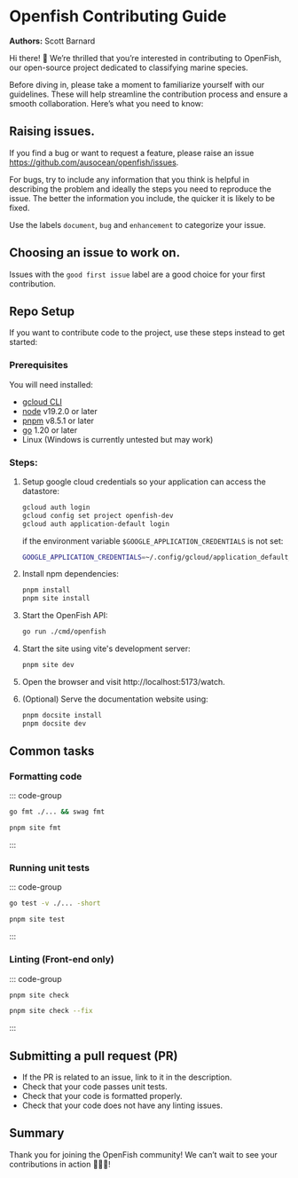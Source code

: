 # Openfish Contributing Guide
**Authors:** Scott Barnard

Hi there! 👋 We’re thrilled that you’re interested in contributing to OpenFish, our open-source project dedicated to classifying marine species.

Before diving in, please take a moment to familiarize yourself with our guidelines. These will help streamline the contribution process and ensure a smooth collaboration. Here’s what you need to know:

## Raising issues.
If you find a bug or want to request a feature, please raise an issue https://github.com/ausocean/openfish/issues.

For bugs, try to include any information that you think is helpful in describing the problem and ideally the steps you need to reproduce the issue. The better the information you include, the quicker it is likely to be fixed.

Use the labels `document`, `bug` and `enhancement` to categorize your issue.

## Choosing an issue to work on.
Issues with the `good first issue` label are a good choice for your first contribution.

## Repo Setup
If you want to contribute code to the project, use these steps instead to get started:

### Prerequisites
You will need installed:
- [gcloud CLI](https://cloud.google.com/sdk/docs/install)
- [node](https://nodejs.org/en) v19.2.0 or later
- [pnpm](https://pnpm.io/) v8.5.1 or later
- [go](https://go.dev/) 1.20 or later
- Linux (Windows is currently untested but may work)

### Steps:
1) Setup google cloud credentials so your application can access the datastore:
   ```bash
   gcloud auth login
   gcloud config set project openfish-dev
   gcloud auth application-default login
   ```
   if the environment variable `$GOOGLE_APPLICATION_CREDENTIALS` is not set:
   ```bash
   GOOGLE_APPLICATION_CREDENTIALS=~/.config/gcloud/application_default_credentials.json
   ```

2) Install npm dependencies:
   ```bash
   pnpm install
   pnpm site install
   ```

3) Start the OpenFish API:
   ```bash
   go run ./cmd/openfish
   ```

4) Start the site using vite's development server:
   ```bash
   pnpm site dev
   ```

5) Open the browser and visit http://localhost:5173/watch.

6) (Optional) Serve the documentation website using:
    ```bash
    pnpm docsite install
    pnpm docsite dev
    ```

## Common tasks
### Formatting code
::: code-group
```bash [Back-end project]
go fmt ./... && swag fmt
```
```bash [Front-end project]
pnpm site fmt
```
:::

### Running unit tests
::: code-group
```bash [Back-end project]
go test -v ./... -short
```
```bash [Front-end project]
pnpm site test
```
:::

### Linting (Front-end only)
::: code-group
```bash [Checking code]
pnpm site check
```
```bash [Applying fixes automatically]
pnpm site check --fix
```
:::

## Submitting a pull request (PR)
- If the PR is related to an issue, link to it in the description.
- Check that your code passes unit tests.
- Check that your code is formatted properly.
- Check that your code does not have any linting issues.

## Summary
Thank you for joining the OpenFish community! We can’t wait to see your contributions in action 🌊🐠🦑!
